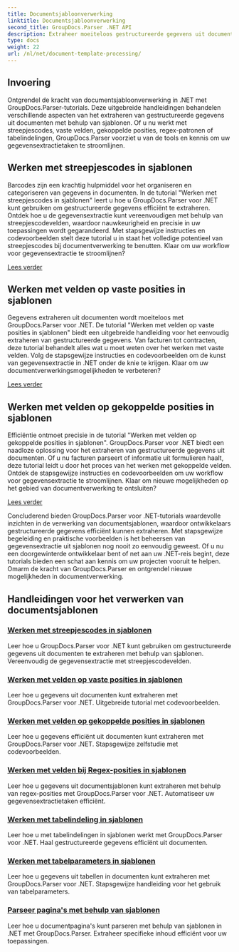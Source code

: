 ```yaml
---
title: Documentsjabloonverwerking
linktitle: Documentsjabloonverwerking
second_title: GroupDocs.Parser .NET API
description: Extraheer moeiteloos gestructureerde gegevens uit documentsjablonen met GroupDocs.Parser voor .NET. Leer werken met streepjescodes, velden, regex en tabelindelingen.
type: docs
weight: 22
url: /nl/net/document-template-processing/
---
```


## Invoering

Ontgrendel de kracht van documentsjabloonverwerking in .NET met GroupDocs.Parser-tutorials. Deze uitgebreide handleidingen behandelen verschillende aspecten van het extraheren van gestructureerde gegevens uit documenten met behulp van sjablonen. Of u nu werkt met streepjescodes, vaste velden, gekoppelde posities, regex-patronen of tabelindelingen, GroupDocs.Parser voorziet u van de tools en kennis om uw gegevensextractietaken te stroomlijnen.

## Werken met streepjescodes in sjablonen

Barcodes zijn een krachtig hulpmiddel voor het organiseren en categoriseren van gegevens in documenten. In de tutorial "Werken met streepjescodes in sjablonen" leert u hoe u GroupDocs.Parser voor .NET kunt gebruiken om gestructureerde gegevens efficiënt te extraheren. Ontdek hoe u de gegevensextractie kunt vereenvoudigen met behulp van streepjescodevelden, waardoor nauwkeurigheid en precisie in uw toepassingen wordt gegarandeerd. Met stapsgewijze instructies en codevoorbeelden stelt deze tutorial u in staat het volledige potentieel van streepjescodes bij documentverwerking te benutten. Klaar om uw workflow voor gegevensextractie te stroomlijnen?

[Lees verder](./working-with-barcodes-in-templates/)

## Werken met velden op vaste posities in sjablonen

Gegevens extraheren uit documenten wordt moeiteloos met GroupDocs.Parser voor .NET. De tutorial "Werken met velden op vaste posities in sjablonen" biedt een uitgebreide handleiding voor het eenvoudig extraheren van gestructureerde gegevens. Van facturen tot contracten, deze tutorial behandelt alles wat u moet weten over het werken met vaste velden. Volg de stapsgewijze instructies en codevoorbeelden om de kunst van gegevensextractie in .NET onder de knie te krijgen. Klaar om uw documentverwerkingsmogelijkheden te verbeteren?

[Lees verder](./working-with-fields-at-fixed-positions-in-templates/)

## Werken met velden op gekoppelde posities in sjablonen

Efficiëntie ontmoet precisie in de tutorial "Werken met velden op gekoppelde posities in sjablonen". GroupDocs.Parser voor .NET biedt een naadloze oplossing voor het extraheren van gestructureerde gegevens uit documenten. Of u nu facturen parseert of informatie uit formulieren haalt, deze tutorial leidt u door het proces van het werken met gekoppelde velden. Ontdek de stapsgewijze instructies en codevoorbeelden om uw workflow voor gegevensextractie te stroomlijnen. Klaar om nieuwe mogelijkheden op het gebied van documentverwerking te ontsluiten?

[Lees verder](./working-with-fields-at-linked-positions-in-templates/)

Concluderend bieden GroupDocs.Parser voor .NET-tutorials waardevolle inzichten in de verwerking van documentsjablonen, waardoor ontwikkelaars gestructureerde gegevens efficiënt kunnen extraheren. Met stapsgewijze begeleiding en praktische voorbeelden is het beheersen van gegevensextractie uit sjablonen nog nooit zo eenvoudig geweest. Of u nu een doorgewinterde ontwikkelaar bent of net aan uw .NET-reis begint, deze tutorials bieden een schat aan kennis om uw projecten vooruit te helpen. Omarm de kracht van GroupDocs.Parser en ontgrendel nieuwe mogelijkheden in documentverwerking.

## Handleidingen voor het verwerken van documentsjablonen
### [Werken met streepjescodes in sjablonen](./working-with-barcodes-in-templates/)
Leer hoe u GroupDocs.Parser voor .NET kunt gebruiken om gestructureerde gegevens uit documenten te extraheren met behulp van sjablonen. Vereenvoudig de gegevensextractie met streepjescodevelden.
### [Werken met velden op vaste posities in sjablonen](./working-with-fields-at-fixed-positions-in-templates/)
Leer hoe u gegevens uit documenten kunt extraheren met GroupDocs.Parser voor .NET. Uitgebreide tutorial met codevoorbeelden.
### [Werken met velden op gekoppelde posities in sjablonen](./working-with-fields-at-linked-positions-in-templates/)
Leer hoe u gegevens efficiënt uit documenten kunt extraheren met GroupDocs.Parser voor .NET. Stapsgewijze zelfstudie met codevoorbeelden.
### [Werken met velden bij Regex-posities in sjablonen](./working-with-fields-at-regex-positions-in-templates/)
Leer hoe u gegevens uit documentsjablonen kunt extraheren met behulp van regex-posities met GroupDocs.Parser voor .NET. Automatiseer uw gegevensextractietaken efficiënt.
### [Werken met tabelindeling in sjablonen](./working-with-table-layout-in-templates/)
Leer hoe u met tabelindelingen in sjablonen werkt met GroupDocs.Parser voor .NET. Haal gestructureerde gegevens efficiënt uit documenten.
### [Werken met tabelparameters in sjablonen](./working-with-table-parameters-in-templates/)
Leer hoe u gegevens uit tabellen in documenten kunt extraheren met GroupDocs.Parser voor .NET. Stapsgewijze handleiding voor het gebruik van tabelparameters.
### [Parseer pagina's met behulp van sjablonen](./parse-pages-using-templates/)
Leer hoe u documentpagina's kunt parseren met behulp van sjablonen in .NET met GroupDocs.Parser. Extraheer specifieke inhoud efficiënt voor uw toepassingen.